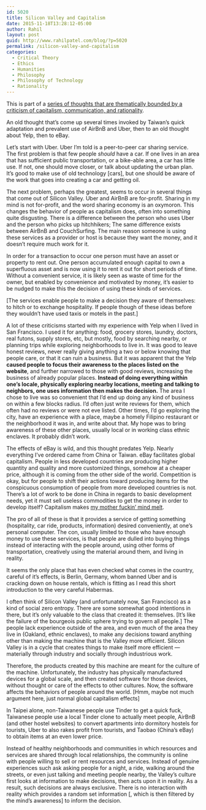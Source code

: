 ```yaml
---
id: 5020
title: Silicon Valley and Capitalism
date: 2015-11-18T13:28:12-05:00
author: Rahil
layout: post
guid: http://www.rahilpatel.com/blog/?p=5020
permalink: /silicon-valley-and-capitalism
categories:
  - Critical Theory
  - Ethics
  - Humanities
  - Philosophy
  - Philosophy of Technology
  - Rationality
---
```

This is part of a [series of thoughts that are thematically bounded by a criticism of capitalism, communication, and rationality](http://www.rahilpatel.com/blog/valuable-things-ive-written#criticism_capitalism_communication_rationality).

An old thought that&#8217;s come up several times invoked by Taiwan&#8217;s quick adaptation and prevalent use of AirBnB and Uber, then to an old thought about Yelp, then to eBay.

Let&#8217;s start with Uber. Uber I&#8217;m told is a peer-to-peer car sharing service. The first problem is that few people _should_ have a car. If one lives in an area that has sufficient public transportation, or a bike-able area, a car has little use. If not, one should move closer, or talk about updating the urban plan. It&#8217;s good to make use of old technology [cars], but one should be aware of the work that goes into creating a car and getting oil.

The next problem, perhaps the greatest, seems to occur in several things that come out of Silicon Valley. Uber and AirBnB are for-profit. Sharing in my mind is not for-profit, and the word sharing economy is an oxymoron. This changes the behavior of people as capitalism does, often into something quite disgusting. There is a difference between the person who uses Uber and the person who picks up hitchhikers; The same difference exists between AirBnB and CouchSurfing. The main reason someone is using these services as a provider or host is because they want the money, and it doesn&#8217;t require much work for it.

In order for a transaction to occur one person must have an asset or property to rent out. One person accumulated enough capital to own a superfluous asset and is now using it to rent it out for short periods of time. Without a convenient service, it is likely seen as waste of time for the owner, but enabled by convenience and motivated by money, it&#8217;s easier to be nudged to make this the decision of using these kinds of services.

[The services enable people to make a decision they aware of themselves: to hitch or to exchange hospitality. If people though of these ideas before they wouldn&#8217;t have used taxis or motels in the past.]

A lot of these criticisms started with my experience with Yelp when I lived in San Francisco. I used it for anything: food, grocery stores, laundry, doctors, real futons, supply stores, etc, but mostly, food by searching nearby, or planning trips while exploring neighborhoods to live in. It was good to leave honest reviews, never really giving anything a two or below knowing that people care, or that it can ruin a business. But it was apparent that the Yelp **caused people to focus their awareness to the places listed on the website**, and further narrowed to those with good reviews, increasing the business of already popular places. **Instead of doing everything within one&#8217;s locale, physically exploring nearby locations, meeting and talking to neighbors, one uses information then makes the decision.** The area I chose to live was so convenient that I&#8217;d end up doing any kind of business on within a few blocks radius. I&#8217;d often just write reviews for them, which often had no reviews or were not eve listed. Other times, I&#8217;d go exploring the city, have an experience with a place, maybe a homely Filipino restaurant or the neighborhood it was in, and write about that. My hope was to bring awareness of these other places, usually local or in working class ethnic enclaves. It probably didn&#8217;t work.

The effects of eBay is wild, and this thought predates Yelp. Nearly everything I&#8217;ve ordered came from China or Taiwan. eBay facilitates global capitalism. People in less developed countries are producing higher quantity and quality and more customized things, somehow at a cheaper price, although it is coming from the other side of the world. Competition is okay, but for people to shift their actions toward producing items for the conspicuous consumption of people from more developed countries is not. There&#8217;s a lot of work to be done in China in regards to basic development needs, yet it must sell useless commodities to get the money in order to develop itself? Capitalism makes [my mother fuckin&#8217; mind melt](http://genius.com/Das-racist-rapping-2-u-lyrics).

The pro of all of these is that it provides a service of getting something (hospitality, car ride, products, information) desired conveniently, at one&#8217;s personal computer. The con, usually limited to those who have enough money to use these services, is that people are dulled into buying things instead of interacting with the people around, using other forms of transportation, creatively using the material around them, and living in reality.

It seems the only place that has even checked what comes in the country, careful of it&#8217;s effects, is Berlin, Germany, whom banned Uber and is cracking down on house rentals, which is fitting as I read this short introduction to the very careful Habermas.

I often think of Silicon Valley (and unfortunately now, San Francisco) as a kind of social zero entropy. There are some somewhat good intentions in there, but it&#8217;s only valuable to the class that created it: themselves. [It&#8217;s like the failure of the bourgeois public sphere trying to govern all people.] The people lack experience outside of the area, and even much of the area they live in (Oakland, ethnic enclaves), to make any decisions toward anything other than making the machine that is the Valley more efficient. Silicon Valley is in a cycle that creates things to make itself more efficient &#8212; materially through industry and socially through industrious work.

Therefore, the products created by this machine are meant for the culture of the machine. Unfortunately, the industry has physically manufactured devices for a global scale, and then created software for those devices, without thought or care of the effects to other cultures. Now, the software affects the behaviors of people around the world. [Hmm, maybe not much argument here, just normal global capitalism effects]

In Taipei alone, non-Taiwanese people use Tinder to get a quick fuck, Taiwanese people use a local Tinder clone to actually meet people, AirBnB (and other hostel websites) to convert apartments into dormitory hostels for tourists, Uber to also rakes profit from tourists, and Taobao (China&#8217;s eBay) to obtain items at an even lower price.

Instead of healthy neighborhoods and communities in which resources and services are shared through local relationships, the community is online with people willing to sell or rent resources and services. Instead of genuine experiences such ask asking people for a night, a ride, walking around the streets, or even just talking and meeting people nearby, the Valley&#8217;s culture first looks at information to make decisions, then acts upon it in reality. As a result, such decisions are always exclusive. There is no interaction with reality which provides a random set information [, which is then filtered by the mind&#8217;s awareness] to inform the decision.